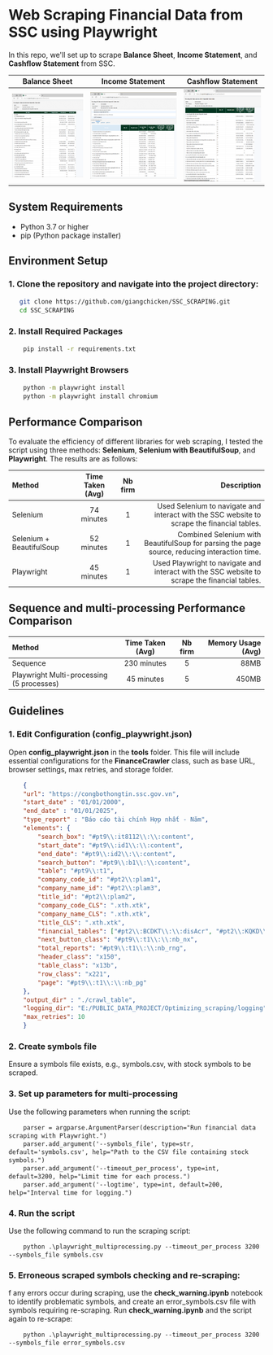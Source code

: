 # Web Scraping Financial Data from SSC using Playwright

In this repo, we'll set up to scrape **Balance Sheet**, **Income Statement**, and **Cashflow Statement** from SSC.

**Balance Sheet**|  **Income Statement** |  **Cashflow Statement**
:-------------------------:|:-------------------------:|:-------------------------:
![](./images/Screenshot%202024-11-12%20113709.png)|![](./images/Screenshot%202024-11-12%20113755.png)|![](./images/Screenshot%202024-11-12%20113821.png)

## System Requirements
- Python 3.7 or higher
- pip (Python package installer)


## Environment Setup
### 1. **Clone the repository** and navigate into the project directory:

```bash
   git clone https://github.com/giangchicken/SSC_SCRAPING.git
   cd SSC_SCRAPING
```
### 2. **Install Required Packages**
```bash
    pip install -r requirements.txt
```
### 3. **Install Playwright Browsers**      
```bash
    python -m playwright install
    python -m playwright install chromium
```

## Performance Comparison
To evaluate the efficiency of different libraries for web scraping, I tested the script using three methods: **Selenium**, **Selenium with BeautifulSoup**, and **Playwright**. The results are as follows:

| Method                   | Time Taken (Avg) | Nb firm | Description 
| :----------------------- | :--------------: | :-----: | ---------------------------------------------------------------------------------------------: |
| Selenium                 |   74 minutes     |     1   | Used Selenium to navigate and interact with the SSC website to scrape the financial tables.    |
| Selenium + BeautifulSoup |   52 minutes     |     1   | Combined Selenium with BeautifulSoup for parsing the page source, reducing interaction time.   |
| Playwright               |   45 minutes     |     1   | Used Playwright to navigate and interact with the SSC website to scrape the financial tables.  |

## Sequence and multi-processing Performance Comparison

| Method                                    | Time Taken (Avg) | Nb firm | Memory Usage (Avg) |
| :---------------------------------------- | :--------------: | :-----: | ------------------:|
| Sequence                                  |   230 minutes    |     5   |         88MB       |
| Playwright Multi-processing (5 processes) |   45 minutes     |     5   |        450MB       |

## Guidelines
### 1. **Edit Configuration (config_playwright.json)** 
Open **config_playwright.json** in the **tools** folder. This file will include essential configurations for the **FinanceCrawler** class, such as base URL, browser settings, max retries, and storage folder.

```json
    {
    "url": "https://congbothongtin.ssc.gov.vn",
    "start_date" : "01/01/2000",
    "end_date" : "01/01/2025",
    "type_report" : "Báo cáo tài chính Hợp nhất - Năm",
    "elements": {
        "search_box": "#pt9\\:it8112\\:\\:content",           
        "start_date": "#pt9\\:id1\\:\\:content",                           
        "end_date": "#pt9\\:id2\\:\\:content",                              
        "search_button": "#pt9\\:b1\\:\\:content",                         
        "table": "#pt9\\:t1",                                
        "company_code_id": "#pt2\\:plam1",                  
        "company_name_id": "#pt2\\:plam3",                    
        "title_id": "#pt2\\:plam2",                            
        "company_code_CLS": ".xth.xtk",                      
        "company_name_CLS": ".xth.xtk",                      
        "title_CLS": ".xth.xtk",                              
        "financial_tables": ["#pt2\\:BCDKT\\:\\:disAcr", "#pt2\\:KQKD\\:\\:disAcr", "#pt2\\:LCTT-TT\\:\\:disAcr", "#pt2\\:LCTT-GT\\:\\:disAcr"],
        "next_button_class": "#pt9\\:t1\\:\\:nb_nx",
        "total_reports": "#pt9\\:t1\\:\\:nb_rng",                     
        "header_class": "x150",                              
        "table_class": "x13b",                            
        "row_class": "x221",
        "page": "#pt9\\:t1\\:\\:nb_pg"                                
    },
    "output_dir" : "./crawl_table",
    "logging_dir": "E:/PUBLIC_DATA_PROJECT/Optimizing_scraping/logging",
    "max_retries": 10
    }
```

### 2. **Create symbols file** 
Ensure a symbols file exists, e.g., symbols.csv, with stock symbols to be scraped.

### 3. **Set up parameters for multi-processing**
Use the following parameters when running the script: 
```
    parser = argparse.ArgumentParser(description="Run financial data scraping with Playwright.")
    parser.add_argument('--symbols_file', type=str, default='symbols.csv', help="Path to the CSV file containing stock symbols.")
    parser.add_argument('--timeout_per_process', type=int, default=3200, help="Limit time for each process.")
    parser.add_argument('--logtime', type=int, default=200, help="Interval time for logging.")
```


### 4. Run the script
Use the following command to run the scraping script:
```
    python .\playwright_multiprocessing.py --timeout_per_process 3200 --symbols_file symbols.csv 
```

### 5. **Erroneous scraped symbols checking and re-scraping**:
f any errors occur during scraping, use the **check_warning.ipynb** notebook to identify problematic symbols, and create an error_symbols.csv file with symbols requiring re-scraping. Run **check_warning.ipynb**  and the script again to re-scrape:
 
```
    python .\playwright_multiprocessing.py --timeout_per_process 3200 --symbols_file error_symbols.csv
```